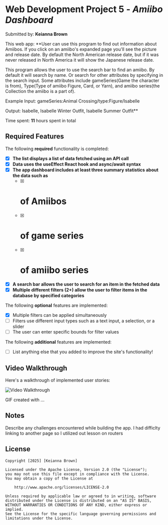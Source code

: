 # Web Development Project 5 - *Amiibo Dashboard*

Submitted by: **Keianna Brown**

This web app: **User can use this program to find out information about Amiibos. If you click on an amiibo's expanded page you'll see the picture and release date. By default the North American release date, but if it was never released in North America it will show the Japanese release date.

This program allows the user to use the search bar to find an amiibo. By default it will search by name. Or search for other attributes by specifying in the search input. Some attributes include gameSeries(Game the character is from), Type(Type of amiibo Figure, Card, or Yarn), and amiibo series(the Collection the amiibo is a part of).  

Example Input: gameSeries:Animal Crossing/type:Figure/Isabelle

Output: Isabelle, Isabelle Winter Outfit, Isabelle Summer Outfit** 

Time spent: **11** hours spent in total

## Required Features

The following **required** functionality is completed:

- [x] **The list displays a list of data fetched using an API call**
- [x] **Data uses the useEffect React hook and async/await syntax**
- [x] **The app dashboard includes at least three summary statistics about the data such as**
  - [x] # of Amiibos
  - [x] # of game series
  - [x] #  of amiibo series
- [x] **A search bar allows the user to search for an item in the fetched data**
- [x] **Multiple different filters (2+) allow the user to filter items in the database by specified categories**

The following **optional** features are implemented:

- [x] Multiple filters can be applied simultaneously
- [ ] Filters use different input types such as a text input, a selection, or a slider
- [ ] The user can enter specific bounds for filter values

The following **additional** features are implemented:

* [ ] List anything else that you added to improve the site's functionality!

## Video Walkthrough

Here's a walkthrough of implemented user stories:

<img src='https://github.com/Keianna-B/Codepath-Web102-Project5/blob/master/Untitled%20video%20-%20Made%20with%20Clipchamp%20(2).gif' title='Video Walkthrough' width='' alt='Video Walkthrough' />

<!-- Replace this with whatever GIF tool you used! -->
GIF created with ...  
<!-- Recommended tools:
[Kap](https://getkap.co/) for macOS
[ScreenToGif](https://www.screentogif.com/) for Windows
[peek](https://github.com/phw/peek) for Linux. -->

## Notes

Describe any challenges encountered while building the app.
I had difficlty linking to another page so I utilized out lesson on routers

## License

    Copyright [2025] [Keianna Brown]

    Licensed under the Apache License, Version 2.0 (the "License");
    you may not use this file except in compliance with the License.
    You may obtain a copy of the License at

        http://www.apache.org/licenses/LICENSE-2.0

    Unless required by applicable law or agreed to in writing, software
    distributed under the License is distributed on an "AS IS" BASIS,
    WITHOUT WARRANTIES OR CONDITIONS OF ANY KIND, either express or implied.
    See the License for the specific language governing permissions and
    limitations under the License.
